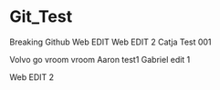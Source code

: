 # Git_Test
Breaking Github
Web EDIT
Web EDIT 2
Catja Test 001

Volvo go vroom vroom
Aaron test1
Gabriel edit 1

Web EDIT 2
